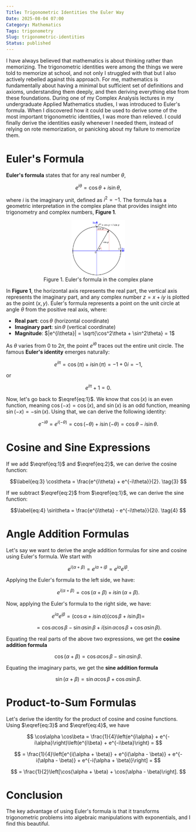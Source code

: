 ```yaml
---
Title: Trigonometric Identities the Euler Way
Date: 2025-08-04 07:00
Category: Mathematics
Tags: trigonometry
Slug: trigonometric-identities
Status: published
---
```


I have always believed that mathematics is about thinking rather than memorizing. The trigonometric identities were among the things we were told to memorize at school, and not only I struggled with that but I also actively rebelled against this approach. For me, mathematics is fundamentally about having a minimal but sufficient set of definitions and axioms, understanding them deeply, and then deriving everything else from these foundations. During one of my Complex Analysis lectures in my undergraduate Applied Mathematics studies, I was introduced to Euler's formula. When I discovered how it could be used to derive some of the most important trigonometric identities, I was more than relieved. I could finally derive the identities easily whenever I needed them, instead of relying on rote memorization, or panicking about my failure to memorize them.

# Euler's Formula

**Euler's formula** states that for any real number $\theta$,

$$\label{eq:1}
e^{i \theta} = \cos\theta + i \sin\theta, \tag{1}
$$

where $i$ is the imaginary unit, defined as $i^2 = -1$. The formula has a geometric interpretation in the complex plane that provides insight into trigonometry and complex numbers, **Figure 1**.

<figure>
  <img src="../images/2025-08-04-trigonometric-identities/Euler's_formula.svg" alt="Euler" class="zoomable" style="display: block; margin: 0 auto; width: 35%">
  <figcaption style="text-align: center">Figure 1. Euler's formula in the complex plane</figcaption>
</figure>

In **Figure 1**, the horizontal axis represents the real part, the vertical axis represents the imaginary part, and any complex number $z = x + i y$ is plotted as the point $(x, y)$. Euler's formula represents a point on the unit circle at angle $\theta$ from the positive real axis, where:

- **Real part**: $\cos\theta$ (horizontal coordinate)
- **Imaginary part**: $\sin\theta$ (vertical coordinate)
- **Magnitude**: $|e^{i\theta}| = \sqrt{\cos^2\theta + \sin^2\theta} = 1$

As $\theta$ varies from $0$ to $2\pi$, the point $e^{i\theta}$ traces out the entire unit circle. The famous **Euler's identity** emerges naturally:

$$
e^{i \pi} = \cos(\pi) + i \sin(\pi) = -1 + 0 i = -1,
$$

or

$$
e^{i \pi} + 1 = 0.
$$

Now, let's go back to $\eqref{eq:1}$. We know that $\cos(x)$ is an even function, meaning $\cos(-x) = \cos(x)$, and $\sin(x)$ is an odd function, meaning $\sin(-x) = -\sin(x)$. Using that, we can derive the following identity:

$$\label{eq:2}
e^{-i \theta} = e^{i (-\theta)} = \cos(-\theta) + i \sin(-\theta) = \cos\theta - i \sin\theta. \tag{2}
$$

# Cosine and Sine Expressions

If we add $\eqref{eq:1}$ and $\eqref{eq:2}$, we can derive the cosine function:

$$\label{eq:3}
\cos\theta = \frac{e^{i\theta} + e^{-i\theta}}{2}. \tag{3}
$$

If we subtract $\eqref{eq:2}$ from $\eqref{eq:1}$, we can derive the sine function:

$$\label{eq:4}
\sin\theta = \frac{e^{i\theta} - e^{-i\theta}}{2i}. \tag{4}
$$

# Angle Addition Formulas

Let's say we want to derive the angle addition formulas for sine and cosine using Euler's formula. We start with

$$
e^{i(\alpha + \beta)}  = e^{i\alpha + i\beta} = e^{i\alpha} e^{i\beta}.
$$

Applying the Euler's formula to the left side, we have:

$$
e^{i(\alpha + \beta)} = \cos(\alpha + \beta) + i \sin(\alpha + \beta).
$$

Now, applying the Euler's formula to the right side, we have:

$$
e^{i\alpha} e^{i\beta} = (\cos\alpha + i \sin\alpha)(\cos\beta + i \sin\beta) =
$$

$$
= \cos\alpha \cos\beta - \sin\alpha \sin\beta + i (\sin\alpha \cos\beta + \cos\alpha \sin\beta).
$$

Equating the real parts of the above two expressions, we get the **cosine addition formula**

$$
\cos(\alpha + \beta) = \cos\alpha \cos\beta - \sin\alpha \sin\beta.
$$

Equating the imaginary parts, we get the **sine addition formula**

$$
\sin(\alpha + \beta) = \sin\alpha \cos\beta + \cos\alpha \sin\beta.
$$

# Product-to-Sum Formulas

Let's derive the identity for the product of cosine and cosine functions. Using $\eqref{eq:3}$ and $\eqref{eq:4}$, we have

$$
\cos\alpha \cos\beta = \frac{1}{4}\left(e^{i\alpha} + e^{-i\alpha}\right)\left(e^{i\beta} + e^{-i\beta}\right) =
$$

$$
= \frac{1}{4}\left[e^{i(\alpha + \beta)} + e^{i(\alpha - \beta)} + e^{-i(\alpha - \beta)} + e^{-i(\alpha + \beta)}\right] =
$$

$$
= \frac{1}{2}\left[\cos(\alpha + \beta) + \cos(\alpha - \beta)\right].
$$

# Conclusion

The key advantage of using Euler's formula is that it transforms trigonometric problems into algebraic manipulations with exponentials, and I find this beautiful.
